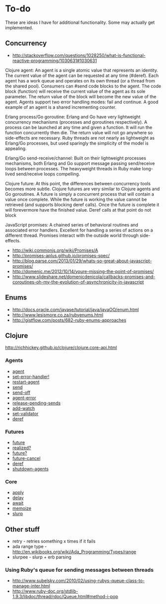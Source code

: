 # To-do

These are ideas I have for additional functionality. Some may actually get implemented.

## Concurrency

* http://stackoverflow.com/questions/1028250/what-is-functional-reactive-programming/1030631#1030631

Clojure agent: An agent is a single atomic value that represents an identity. The current value
of the agent can be requested at any time (#deref). Each agent has a work queue and operates on
its own thread (or a thread from the shared pool). Consumers can #send code blocks to the
agent. The code block (function) will receive the current value of the agent as its sole
parameter. The return value of the block will become the new value of the agent. Agents support
two error handling modes: fail and continue. A good example of an agent is a shared incrementing
counter.

Erlang process/Go goroutine: Erlang and Go have very lightweight concurrency mechanisms
(processes and goroutines respectively). A process can be launched at any time and given
a function. It will run the function concurrently then die. The return value will not
go anywhere so side-effects are necessary. Ruby threads are not nearly as lightweight
as Erlang/Go processes, but used sparingly the simplicity of the model is appealing.

Erlang/Go send-receive/channel: Built on their lightweight processes mechanisms, both
Erlang and Go support message passing send/receive loops between processes. The heavyweight
threads in Ruby make long-lived send/receive loops compelling.

Clojure future: At this point, the differences between concurrency tools becomes more subtle.
Clojure futures are very similar to Clojure agents and Go goroutines. A future is simply a
concurrent process that will contain a value once complete. While the future is working
the value cannot be retrieved (and supports blocking deref calls). Once the future is
complete it will forevermore have the finished value. Deref calls at that point do not block

JavaScript promises: A chained series of behavioral routines and associated error handlers.
Excellent for handling a series of actions on a different thread. Promises interact with
the outside world through side-effects.

* http://wiki.commonjs.org/wiki/Promises/A
* http://promises-aplus.github.io/promises-spec/
* http://blog.parse.com/2013/01/29/whats-so-great-about-javascript-promises/
* http://domenic.me/2012/10/14/youre-missing-the-point-of-promises/
* http://www.slideshare.net/domenicdenicola/callbacks-promises-and-coroutines-oh-my-the-evolution-of-asynchronicity-in-javascript

## Enums

* http://docs.oracle.com/javase/tutorial/java/javaOO/enum.html
* http://www.lesismore.co.za/rubyenums.html
* http://gistflow.com/posts/682-ruby-enums-approaches

## Clojure

http://richhickey.github.io/clojure/clojure.core-api.html

### Agents

* [agent](http://clojuredocs.org/clojure_core/clojure.core/agent)
* [set-error-handler!](http://clojuredocs.org/clojure_core/clojure.core/set-error-handler!)
* [restart-agent](http://clojuredocs.org/clojure_core/clojure.core/restart-agent)
* [send](http://clojuredocs.org/clojure_core/clojure.core/send)
* [send-off](http://clojuredocs.org/clojure_core/clojure.core/send-off)
* [agent-error](http://clojuredocs.org/clojure_core/clojure.core/agent-error)
* [release-pending-sends](http://clojuredocs.org/clojure_core/clojure.core/release-pending-sends)
* [add-watch](http://clojuredocs.org/clojure_core/clojure.core/add-watch)
* [set-validator](http://clojuredocs.org/clojure_core/clojure.core/set-validator!)
* [deref](http://clojuredocs.org/clojure_core/clojure.core/deref)

### Futures

* [future](http://clojuredocs.org/clojure_core/clojure.core/future)
* [realized?](http://clojuredocs.org/clojure_core/clojure.core/realized_q)
* [future?](http://clojuredocs.org/clojure_core/clojure.core/future_q)
* [future-cancel](http://clojuredocs.org/clojure_core/clojure.core/future-cancel)
* [deref](http://clojuredocs.org/clojure_core/clojure.core/deref)
* [shutdown-agents](http://clojuredocs.org/clojure_core/clojure.core/shutdown-agents)

### Core

* [apply](http://clojuredocs.org/clojure_core/clojure.core/apply)
* [delay](http://clojuredocs.org/clojure_core/clojure.core/delay)
* [await](http://clojuredocs.org/clojure_core/clojure.core/await)
* [memoize](http://clojuredocs.org/clojure_core/clojure.core/memoize)
* [slurp](http://clojuredocs.org/clojure_core/clojure.core/slurp)

## Other stuff

* retry - retries something x times if it fails
* ada range type - http://en.wikibooks.org/wiki/Ada_Programming/Types/range
* slurpee - slurp + erb parsing

### Using Ruby's queue for sending messages between threads

* http://www.subelsky.com/2010/02/using-rubys-queue-class-to-manage-inter.html
* http://www.ruby-doc.org/stdlib-1.9.3/libdoc/thread/rdoc/Queue.html#method-i-pop

